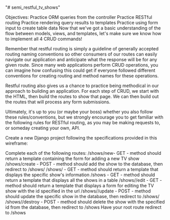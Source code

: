 "# semi_restful_tv_shows" 

Objectives:
Practice ORM queries from the controller
Practice RESTful routing
Practice rendering query results to templates
Practice using form input to create table data
Now that we've got a basic understanding of the flow between models, views, and templates, let's make sure we know how to implement all 4 CRUD commands!

Remember that restful routing is simply a guideline of generally accepted routing naming conventions so other consumers of our routes can easily navigate our application and anticipate what the response will be for any given route. Since many web applications perform CRUD operations, you can imagine how confusing this could get if everyone followed different conventions for creating routing and method names for these operations.

Restful routing also gives us a chance to practice being methodical in our approach to building an application. For each step of CRUD, we start with the HTML, then build the routes to show that page. We can then build out the routes that will process any form submissions.

Ultimately, it's up to you (or maybe your boss) whether you also follow these rules/conventions, but we strongly encourage you to get familiar with the following rules for RESTful routing, as you may be making requests to, or someday creating your own, API.

Create a new Django project following the specifications provided in this wireframe:



 Complete each of the following routes:
 /shows/new- GET - method should return a template containing the form for adding a new TV show
 /shows/create - POST - method should add the show to the database, then redirect to /shows/<id>
 /shows/<id> - GET - method should return a template that displays the specific show's information
 /shows - GET - method should return a template that displays all the shows in a table
 /shows/<id>/edit - GET - method should return a template that displays a form for editing the TV show with the id specified in the url
 /shows/<id>/update - POST - method should update the specific show in the database, then redirect to /shows/<id>
 /shows/<id>/destroy - POST - method should delete the show with the specified id from the database, then redirect to /shows
 Have your root route redirect to /shows
